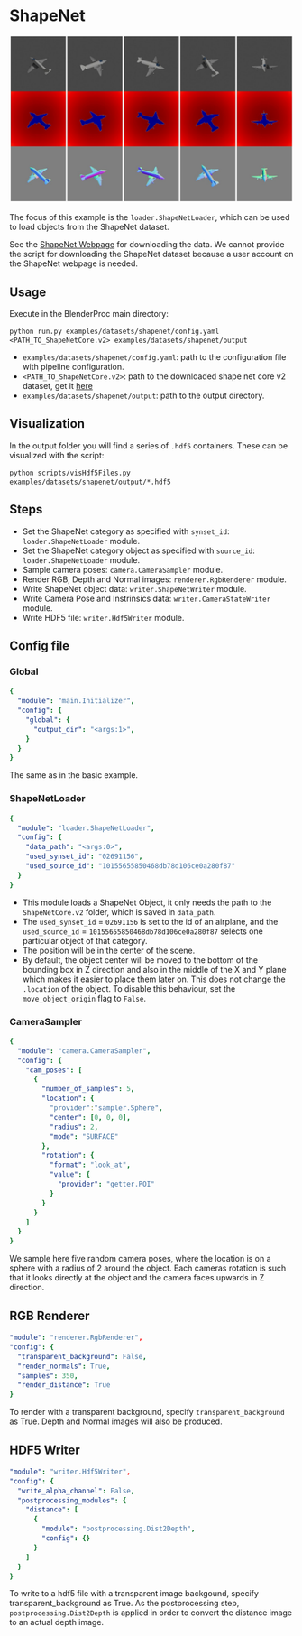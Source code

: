 # ShapeNet 

<p align="center">
<img src="../../../images/shapenet_rendering.jpg" alt="Front readme image" width=1000>
</p>

The focus of this example is the `loader.ShapeNetLoader`, which can be used to load objects from the ShapeNet dataset.

See the [ShapeNet Webpage](http://www.shapenet.org/) for downloading the data. We cannot provide the script for downloading the ShapeNet dataset because a user account on the ShapeNet webpage is needed.

## Usage

Execute in the BlenderProc main directory:

```
python run.py examples/datasets/shapenet/config.yaml <PATH_TO_ShapeNetCore.v2> examples/datasets/shapenet/output
``` 

* `examples/datasets/shapenet/config.yaml`: path to the configuration file with pipeline configuration.
* `<PATH_TO_ShapeNetCore.v2>`: path to the downloaded shape net core v2 dataset, get it [here](http://www.shapenet.org/) 
* `examples/datasets/shapenet/output`: path to the output directory.

## Visualization

In the output folder you will find a series of `.hdf5` containers. These can be visualized with the script:

```
python scripts/visHdf5Files.py examples/datasets/shapenet/output/*.hdf5
``` 

## Steps

* Set the ShapeNet category as specified with `synset_id`: ```loader.ShapeNetLoader``` module.
* Set the ShapeNet category object as specified with `source_id`: ```loader.ShapeNetLoader``` module.
* Sample camera poses: ```camera.CameraSampler``` module.
* Render RGB, Depth and Normal images: ```renderer.RgbRenderer``` module.
* Write ShapeNet object data: ```writer.ShapeNetWriter``` module.
* Write Camera Pose and Instrinsics data: ```writer.CameraStateWriter``` module.
* Write HDF5 file: ```writer.Hdf5Writer``` module.

 
## Config file

### Global

```yaml
{
  "module": "main.Initializer",
  "config": {
    "global": {
      "output_dir": "<args:1>",
    }
  }
}
```

The same as in the basic example.

### ShapeNetLoader 

```yaml
{
  "module": "loader.ShapeNetLoader",
  "config": {
    "data_path": "<args:0>",
    "used_synset_id": "02691156",
    "used_source_id": "10155655850468db78d106ce0a280f87"
  }
}
```

* This module loads a ShapeNet Object, it only needs the path to the `ShapeNetCore.v2` folder, which is saved in `data_path`.
* The `used_synset_id` = `02691156` is set to the id of an airplane, and the `used_source_id` = `10155655850468db78d106ce0a280f87` selects one particular object of that category.
* The position will be in the center of the scene.
* By default, the object center will be moved to the bottom of the bounding box in Z direction and also in the middle of the X and Y plane which makes it easier to place them later on. This does not change the `.location` of the object. To disable this behaviour, set the `move_object_origin` flag to `False`.


### CameraSampler

```yaml
{
  "module": "camera.CameraSampler",
  "config": {
    "cam_poses": [
      {
        "number_of_samples": 5,
        "location": {
          "provider":"sampler.Sphere",
          "center": [0, 0, 0],
          "radius": 2,
          "mode": "SURFACE"
        },
        "rotation": {
          "format": "look_at",
          "value": {
            "provider": "getter.POI"
          }
        }
      }
    ]
  }
}
```

We sample here five random camera poses, where the location is on a sphere with a radius of 2 around the object. 
Each cameras rotation is such that it looks directly at the object and the camera faces upwards in Z direction.


## RGB Renderer
```yaml
"module": "renderer.RgbRenderer",
"config": {
  "transparent_background": False,
  "render_normals": True,
  "samples": 350,
  "render_distance": True
}
```
To render with a transparent background, specify `transparent_background` as True. Depth and Normal images will also be produced.


## HDF5 Writer
```yaml
"module": "writer.Hdf5Writer",
"config": {
  "write_alpha_channel": False,
  "postprocessing_modules": {
    "distance": [
      {
        "module": "postprocessing.Dist2Depth",
        "config": {}
      }
    ]
  }
}
```
To write to a hdf5 file with a transparent image backgound, specify transparent_background as True. As the postprocessing step, `postprocessing.Dist2Depth` is applied in order to convert the distance image to an actual depth image.
